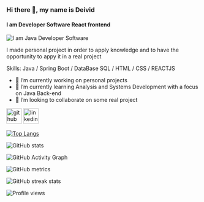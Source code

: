 ### Hi there 👋, my name is Deivid
#### I am Developer Software React frontend
![I am Java Developer Software](https://sempreupdate.com.br/wp-content/webp-express/webp-images/uploads/2019/02/qual-a-diferenca-entre-programador-e-desenvolvedor.jpg.webp)

I made personal project in order to apply knowledge and to have the opportunity to appy it in a real project

Skills: Java / Spring Boot / DataBase SQL / HTML / CSS / REACTJS

- 🔭 I’m currently working on personal projects  
- 🌱 I’m currently learning Analysis and Systems Development with a focus on Java Back-end 
- 👯 I’m looking to collaborate on some real project 


[<img src='https://cdn.jsdelivr.net/npm/simple-icons@3.0.1/icons/github.svg' alt='github' height='40'>](https://github.com/Deividwb)  [<img src='https://cdn.jsdelivr.net/npm/simple-icons@3.0.1/icons/linkedin.svg' alt='linkedin' height='40'>](https://www.linkedin.com/in/https://www.linkedin.com/in/deivid-willian-0069b84b//)  

[![Top Langs](https://github-readme-stats.vercel.app/api/top-langs/?username=Deividwb)](https://github.com/anuraghazra/github-readme-stats)

![GitHub stats](https://github-readme-stats.vercel.app/api?username=Deividwb&show_icons=true)  

![GitHub Activity Graph](https://activity-graph.herokuapp.com/graph?username=Deividwb)  

![GitHub metrics](https://metrics.lecoq.io/Deividwb)  

![GitHub streak stats](https://github-readme-streak-stats.herokuapp.com/?user=Deividwb)  

![Profile views](https://gpvc.arturio.dev/Deividwb)  
